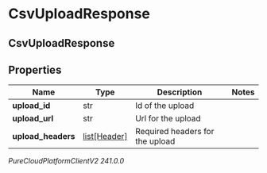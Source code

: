 # CsvUploadResponse

## CsvUploadResponse

## Properties

|Name | Type | Description | Notes|
|------------ | ------------- | ------------- | -------------|
| **upload_id** | str | Id of the upload | |
| **upload_url** | str | Url for the upload | |
| **upload_headers** | [list[Header]](Header) | Required headers for the upload | |



_PureCloudPlatformClientV2 241.0.0_
